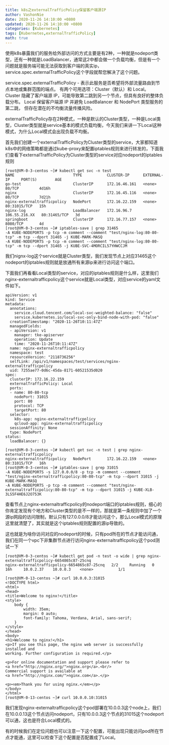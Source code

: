 ```yaml
---
title: k8s之externalTrafficPolicy保留客户端源IP
author: VashonNie
date: 2020-11-26 14:10:00 +0800
updated: 2020-11-26 14:10:00 +0800
categories: [Kubernetes]
tags: [Kubernetes,externalTrafficPolicy]
math: true
---
```


使用k8s暴露我们的服务给外部访问的方式主要是有2种，一种就是nodeport类型，还有一种就是LoadBalancer，通常这2中都会做一个负载均衡，但是有一个问题就是服务端可能无法获取到客户端的真实ip，service.spec.externalTrafficPolicy这个字段就帮您解决了这个问题。

service.spec.externalTrafficPolicy - 表示此服务是否希望将外部流量路由到节点本地或集群范围的端点。 有两个可用选项：Cluster（默认）和 Local。 Cluster 隐藏了客户端源 IP，可能导致第二跳到另一个节点，但具有良好的整体负载分布。 Local 保留客户端源 IP 并避免 LoadBalancer 和 NodePort 类型服务的第二跳， 但存在潜在的不均衡流量传播风险。

externalTrafficPolicy存在2种模式，一种是默认的Cluster类型，一种是Local类型，Cluster类型就是service基本的模式负载均衡，今天我们来讲一下Local这种模式，为什么Local模式会出现负载不均衡。

首先我们创建一个externalTrafficPolicy为Cluster类型的service，大家都知道k8s中的网络策略都是通过kube-proxy来配置iptables规则来进行转发的，下面我们查看下externalTrafficPolicy为Cluster类型的service对应nodeport的iptables规则

```
[root@VM-0-3-centos ~]# kubectl get svc -n test
NAME                          TYPE           CLUSTER-IP      EXTERNAL-IP     PORT(S)        AGE
go-test                       ClusterIP      172.16.46.161   <none>          80/TCP         4d16h
nginx                         ClusterIP      172.16.45.116   <none>          80/TCP         7d21h
nginx-externaltrafficpolicy   NodePort       172.16.22.159   <none>          80:31015/TCP   15h
nginx-log                     LoadBalancer   172.16.96.7     106.55.216.XX   80:31465/TCP   3d
springboot                    ClusterIP      172.16.77.157   <none>          8080/TCP       4d
[root@VM-0-3-centos ~]# iptables-save | grep 31465
-A KUBE-NODEPORTS -p tcp -m comment --comment "test/nginx-log:80-80-tcp" -m tcp --dport 31465 -j KUBE-MARK-MASQ
-A KUBE-NODEPORTS -p tcp -m comment --comment "test/nginx-log:80-80-tcp" -m tcp --dport 31465 -j KUBE-SVC-4MORCIL57YHWCCJM
```

我们nignx-log这个service就是Cluster类型，我们发现节点上对应31465这个nodeport的iptables规则就是放通所有来源ip来进行访问这个端口。

下面我们再看看Local类型的service，对应的iptables规则是什么样，这里我们nginx-externaltrafficpolicy这个service就是Local类型，对应service的yaml文件如下。

```
apiVersion: v1
kind: Service
metadata:
  annotations:
    service.cloud.tencent.com/local-svc-weighted-balance: "false"
    service.kubernetes.io/local-svc-only-bind-node-with-pod: "false"
  creationTimestamp: "2020-11-26T10:11:47Z"
  managedFields:
  - apiVersion: v1
    manager: tke-apiserver
    operation: Update
    time: "2020-11-26T10:11:47Z"
  name: nginx-externaltrafficpolicy
  namespace: test
  resourceVersion: "2118736256"
  selfLink: /api/v1/namespaces/test/services/nginx-externaltrafficpolicy
  uid: 7255ae77-0d6c-45da-8171-60521535d020
spec:
  clusterIP: 172.16.22.159
  externalTrafficPolicy: Local
  ports:
  - name: 80-80-tcp
    nodePort: 31015
    port: 80
    protocol: TCP
    targetPort: 80
  selector:
    k8s-app: nginx-externaltrafficpolicy
    qcloud-app: nginx-externaltrafficpolicy
  sessionAffinity: None
  type: NodePort
status:
  loadBalancer: {}
```

```
[root@VM-0-3-centos ~]# kubectl get svc -n test | grep nginx-externaltrafficpolicy
nginx-externaltrafficpolicy   NodePort       172.16.22.159   <none>          80:31015/TCP   16h
[root@VM-0-3-centos ~]# iptables-save | grep 31015
-A KUBE-NODEPORTS -s 127.0.0.0/8 -p tcp -m comment --comment "test/nginx-externaltrafficpolicy:80-80-tcp" -m tcp --dport 31015 -j KUBE-MARK-MASQ
-A KUBE-NODEPORTS -p tcp -m comment --comment "test/nginx-externaltrafficpolicy:80-80-tcp" -m tcp --dport 31015 -j KUBE-XLB-3LS5F4HE6J2O753K
```

查看节点上nginx-externaltrafficpolicy的nodeport端口的iptables规则，细心的你肯定发现有个地方和Cluster类型的是不一样的，那就是第一条规则中加了一个源ip网段的访问限制，默认只有127.0.0.0/8才能访问这个，那么Local模式的原理这里就清楚了，其实就是这个iptables规则配置的源ip导致的。

这也就是为啥你访问对应的nodeport的时候，只有pod所在的节点才能访问通，我们在同一个vpc下非集群节点进行访问nginx-externaltrafficpolicy这个pod测试一下

```
[root@VM-0-3-centos ~]# kubectl get pod -n test -o wide | grep nginx-externaltrafficpolicy-6654865c87-25cnq
nginx-externaltrafficpolicy-6654865c87-25cnq   2/2     Running   0          16h     10.0.2.37    10.0.0.3    <none>           1/1
```

```
[root@VM-0-13-centos ~]# curl 10.0.0.3:31015
<!DOCTYPE html>
<html>
<head>
<title>Welcome to nginx!</title>
<style>
    body {
        width: 35em;
        margin: 0 auto;
        font-family: Tahoma, Verdana, Arial, sans-serif;
    }
</style>
</head>
<body>
<h1>Welcome to nginx!</h1>
<p>If you see this page, the nginx web server is successfully installed and
working. Further configuration is required.</p>

<p>For online documentation and support please refer to
<a href="http://nginx.org/">nginx.org</a>.<br/>
Commercial support is available at
<a href="http://nginx.com/">nginx.com</a>.</p>

<p><em>Thank you for using nginx.</em></p>
</body>
</html>
[root@VM-0-13-centos ~]# curl 10.0.0.10:31015

```

我们发现nginx-externaltrafficpolicy这个pod部署在10.0.0.3这个node上，我们在10.0.0.13这个节点访问nodeport，只有10.0.0.3这个节点的31015这个nodeport可以通，这也是符合Local模式的。

有的时候我们在定位问题也可以注意一下这个配置，可能出现只能访问pod所在节点才能通，这里可以检查下这个配置是否配置成了Local。
